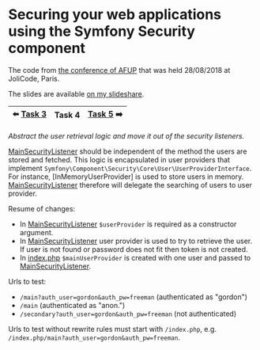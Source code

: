 # Securing your web applications using the Symfony Security component

The code from [the conference of AFUP](https://www.meetup.com/fr-FR/afup-paris-php/events/253944518/)
that was held 28/08/2018 at JoliCode, Paris.

The slides are available [on my slideshare](https://fr.slideshare.net/VladyslavRiabchenko/scurisation-de-vos-applications-web-laide-du-composant-security-de-symfony).

| :arrow_left: [Task 3] | Task 4 | [Task 5] :arrow_right: |
| --- | --- | --- |

*Abstract the user retrieval logic and move it out of the security listeners.*

[MainSecurityListener] should be independent of the method the users are stored and fetched.
This logic is encapsulated in user providers that implement `Symfony\Component\Security\Core\User\UserProviderInterface`.
For instance, [InMemoryUserProvider] is used to store users in memory.
[MainSecurityListener] therefore will delegate the searching of users to user provider.

Resume of changes:
- In [MainSecurityListener] `$userProvider` is required as a constructor argument.
- In [MainSecurityListener] user provider is used to try to retrieve the user.
If user is not found or password does not fit then token is not created.
- In [index.php] `$mainUserProvider` is created with one user and passed to [MainSecurityListener].

Urls to test:

* `/main?auth_user=gordon&auth_pw=freeman` (authenticated as "gordon")
* `/main` (authenticated as "anon.")
* `/secondary?auth_user=gordon&auth_pw=freeman` (not authenticated)

Urls to test without rewrite rules must start with `/index.php`, e.g. `/index.php/main?auth_user=gordon&auth_pw=freeman`.

[index.php]: public/index.php
[MainSecurityListener]: src/Security/MainSecurityListener.php
[Task 3]: https://github.com/vria/symfony-security-component-use/tree/3-anonymous-token
[Task 5]: https://github.com/vria/symfony-security-component-use/tree/5-authentication-provider
